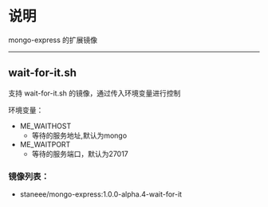 # 说明
mongo-express 的扩展镜像

---

## wait-for-it.sh

支持 wait-for-it.sh 的镜像，通过传入环境变量进行控制

环境变量：
- ME_WAITHOST
  - 等待的服务地址,默认为mongo
- ME_WAITPORT
  - 等待的服务端口，默认为27017

### 镜像列表：
- staneee/mongo-express:1.0.0-alpha.4-wait-for-it

